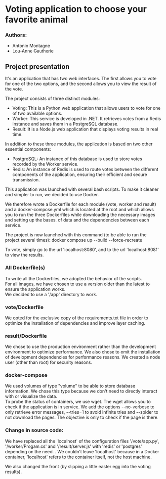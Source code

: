 <h1>Voting application to choose your favorite animal</h1>

<h3>Authors:</h3>
<ul>
  <li>Antonin Montagne</li>
  <li>Lou-Anne Gautherie</li>
</ul>

<h2>Project presentation</h2>

It's an application that has two web interfaces.
The first allows you to vote for one of the two options, and the second allows you to view the result of the vote.<br>

The project consists of three distinct modules:
<ul>
  <li>Voting: This is a Python web application that allows users to vote for one of two available options.</li>
  <li>Worker: This service is developed in .NET. It retrieves votes from a Redis instance and saves them in a PostgreSQL database.</li>
  <li>Result: It is a Node.js web application that displays voting results in real time.</li>
</ul>

In addition to these three modules, the application is based on two other essential components:

<ul>
  <li>PostgreSQL: An instance of this database is used to store votes recorded by the Worker service.</li>
  <li>Redis: An instance of Redis is used to route votes between the different components of the application, ensuring their efficient and secure transmission.</li>
</ul>

This application was launched with several bash scripts. To make it cleaner and simpler to run, we decided to use Docker.<br>

We therefore wrote a Dockerfile for each module (vote, worker and result) and a docker-compose.yml which is located at the root and which allows you to run the three Dockerfiles while downloading the necessary images and setting up the bases. of data and the dependencies between each service.<br>

The project is now launched with this command (to be able to run the project several times):
docker compose up --build --force-recreate<br>

To vote, simply go to the url 'localhost:8080', and to the url 'localhost:8081' to view the results.

<h3>All Dockerfile(s)</h3>
To write all the Dockerfiles, we adopted the behavior of the scripts.<br>
For all images, we have chosen to use a version older than the latest to ensure the application works.<br>
We decided to use a '/app' directory to work.

<h3>vote/Dockerfile</h3>
We opted for the exclusive copy of the requirements.txt file in order to optimize the installation of dependencies and improve layer caching.

<h3>result/Dockerfile</h3>
We chose to use the production environment rather than the development environment to optimize performance.
We also chose to omit the installation of development dependencies for performance reasons.
We created a node user (other than root) for security reasons.

<h3>docker-compose</h3>
We used volumes of type "volume" to be able to store database information. We chose this type because we don't need to directly interact with or visualize the data.<br>
To probe the status of containers, we use wget. The wget allows you to check if the application is in service. We add the options --no-verbose to only retrieve error messages, --tries=1 to avoid infinite tries and --spider to not download the pages. The objective is only to check if the page is there.

<h3>Change in source code:</h3>

We have replaced all the 'localhost' of the configuration files '/vote/app.py', '/worker/Progam.cs' and '/result/server.js' 
with 'redis' or 'postgres' depending on the need. . We couldn't leave 'localhost' because in a Docker container, 'localhost' 
refers to the container itself, not the host machine.<br>

We also changed the front (by slipping a little easter egg into the voting results).


